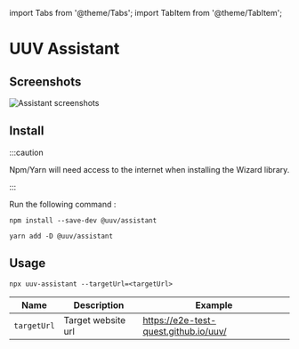 import Tabs from '@theme/Tabs';
import TabItem from '@theme/TabItem';

# UUV Assistant

## Screenshots

![Assistant screenshots](@site/static/img/docs/assistant.gif)

## Install
:::caution

Npm/Yarn will need access to the internet when installing the Wizard library.

:::

Run the following command :

<Tabs>
<TabItem value="npm" label="Npm">

```shell
npm install --save-dev @uuv/assistant
```

</TabItem>
<TabItem value="Yarn" label="Yarn">

```shell
yarn add -D @uuv/assistant
```

</TabItem>
</Tabs>

## Usage

```shell
npx uuv-assistant --targetUrl=<targetUrl>

```

| Name        | Description                                                                                                   | Example                               |
|-------------|---------------------------------------------------------------------------------------------------------------|---------------------------------------|
| `targetUrl` | Target website url                                                                                            | https://e2e-test-quest.github.io/uuv/ |


    

